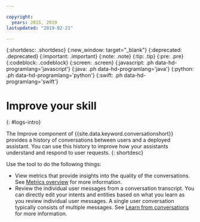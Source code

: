 ```yaml
---

copyright:
  years: 2015, 2019
lastupdated: "2019-02-21"

---
```


{:shortdesc: .shortdesc}
{:new_window: target="_blank"}
{:deprecated: .deprecated}
{:important: .important}
{:note: .note}
{:tip: .tip}
{:pre: .pre}
{:codeblock: .codeblock}
{:screen: .screen}
{:javascript: .ph data-hd-programlang='javascript'}
{:java: .ph data-hd-programlang='java'}
{:python: .ph data-hd-programlang='python'}
{:swift: .ph data-hd-programlang='swift'}

# Improve your skill
{: #logs-intro}

The Improve component of {{site.data.keyword.conversationshort}} provides a history of conversations between users and a deployed assistant. You can use this history to improve how your assistants understand and respond to user requests.
{: shortdesc}

Use the tool to do the following things:

- View metrics that provide insights into the quality of the conversations. See [Metrics overview](/docs/services/assistant?topic=assistant-logs-overview) for more information.
- Review the individual user messages from a conversation transcript. You can directly edit your intents and entities based on what you learn as you review individual user messages. A single user conversation typically consists of multiple messages. See [Learn from conversations](/docs/services/assistant?topic=assistant-logs) for more information.

<!-- ### Querying data
Use the `/logs` API `filter` parameter to search an assistant log for specific user data. For example, to search for data specific to a `User ID` that matches `my_best_customer`, the query might be:

```
curl -X GET
 --user {username}:{password}
 --data 'https://gateway.watson.net/conversation/api/v1/workspaces/{workspaceID}/logs?version=2018-02-16&filter=(language::en,request.header.metadata.user_id::my_best_customer)'
```
{: codeblock}

See the [Filter query reference](/docs/services/assistant?topic=assistant-filter-reference) for additional details. -->